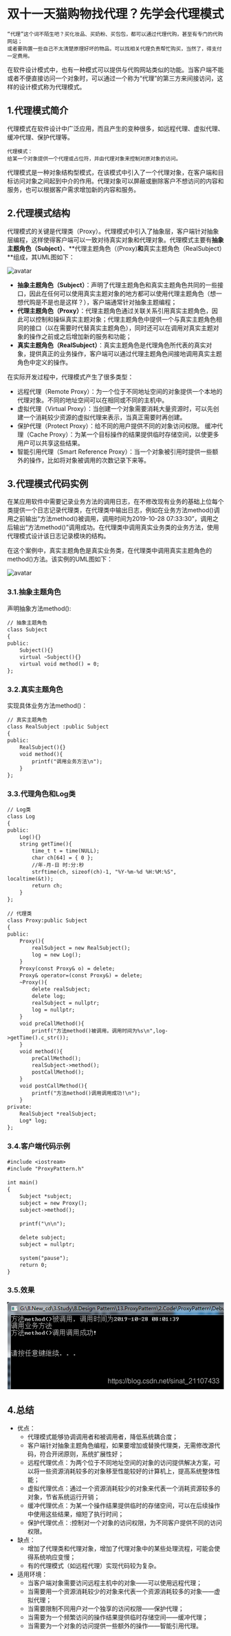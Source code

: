 # 双十一天猫购物找代理？先学会代理模式
```
“代理”这个词不陌生吧？买化妆品、买奶粉、买包包，都可以通过代理代购，甚至有专门的代购网站；
或者要购置一些自己不太清楚原理好坏的物品，可以找相关代理负责帮忙购买，当然了，得支付一定费用。
```
在软件设计模式中，也有一种模式可以提供与代购网站类似的功能。当客户端不能或者不便直接访问一个对象时，可以通过一个称为“代理”的第三方来间接访问，这样的设计模式称为代理模式。
## 1.代理模式简介
代理模式在软件设计中广泛应用，而且产生的变种很多，如远程代理、虚拟代理、缓冲代理、保护代理等。
```
代理模式：
给某一个对象提供一个代理或占位符，并由代理对象来控制对原对象的访问。
```
代理模式是一种对象结构型模式，在该模式中引入了一个代理对象，在客户端和目标访问对象之间起到中介的作用。代理对象可以屏蔽或删除客户不想访问的内容和服务，也可以根据客户需求增加新的内容和服务。 

## 2.代理模式结构
代理模式的关键是代理类（Proxy）。代理模式中引入了抽象层，客户端针对抽象层编程，这样使得客户端可以一致对待真实对象和代理对象。代理模式主要有**抽象主题角色（Subject）**、**代理主题角色（\(Proxy)**和**真实主题角色（RealSubject）**组成，其UML图如下：

![avatar](https://github.com/FengJungle/DesignPattern/blob/master/13.ProxyPattern/1.Picture/%E4%BB%A3%E7%90%86%E6%A8%A1%E5%BC%8FUML%E5%9B%BE.png)

- **抽象主题角色（Subject）**：声明了代理主题角色和真实主题角色共同的一些接口，因此在任何可以使用真实主题对象的地方都可以使用代理主题角色（想一想代购是不是也是这样？），客户端通常针对抽象主题编程；
- **代理主题角色（Proxy）**：代理主题角色通过关联关系引用真实主题角色，因此可以控制和操纵真实主题对象；代理主题角色中提供一个与真实主题角色相同的接口（以在需要时代替真实主题角色），同时还可以在调用对真实主题对象的操作之前或之后增加新的服务和功能；
- **真实主题角色（RealSubject）**：真实主题角色是代理角色所代表的真实对象，提供真正的业务操作，客户端可以通过代理主题角色间接地调用真实主题角色中定义的操作。

在实际开发过程中，代理模式产生了很多类型：
- 远程代理（Remote Proxy）：为一个位于不同地址空间的对象提供一个本地的代理对象。不同的地址空间可以在相同或不同的主机中。
- 虚拟代理（Virtual Proxy）：当创建一个对象需要消耗大量资源时，可以先创建一个消耗较少资源的虚拟代理来表示，当真正需要时再创建。
- 保护代理（Protect Proxy）：给不同的用户提供不同的对象访问权限。
缓冲代理（Cache Proxy）：为某一个目标操作的结果提供临时存储空间，以使更多用户可以共享这些结果。
- 智能引用代理（Smart Reference Proxy）：当一个对象被引用时提供一些额外的操作，比如将对象被调用的次数记录下来等。

## 3.代理模式代码实例
在某应用软件中需要记录业务方法的调用日志，在不修改现有业务的基础上位每个类提供一个日志记录代理类，在代理类中输出日志，例如在业务方法method()调用之前输出“方法method()被调用，调用时间为2019-10-28 07:33:30”，调用之后输出“方法method()”调用成功。在代理类中调用真实业务类的业务方法，使用代理模式设计该日志记录模块的结构。

在这个案例中，真实主题角色是真实业务类，在代理类中调用真实主题角色的method()方法。该实例的UML图如下：

![avatar](https://github.com/FengJungle/DesignPattern/blob/master/13.ProxyPattern/1.Picture/%E4%BB%A3%E7%90%86%E6%A8%A1%E5%BC%8F%E5%AE%9E%E4%BE%8BUML%E5%9B%BE.png)

### 3.1.抽象主题角色
声明抽象方法method():
```
// 抽象主题角色
class Subject
{
public:
	Subject(){}
    virtual ~Subject(){}
	virtual void method() = 0;
};
```
### 3.2.真实主题角色
实现具体业务方法method()：
```
// 真实主题角色
class RealSubject :public Subject
{
public:
	RealSubject(){}
	void method(){
		printf("调用业务方法\n");
	}
};
```
### 3.3.代理角色和Log类
```
// Log类
class Log
{
public:
	Log(){}
	string getTime(){
		time_t t = time(NULL);
		char ch[64] = { 0 };
		//年-月-日 时:分:秒
		strftime(ch, sizeof(ch)-1, "%Y-%m-%d %H:%M:%S", localtime(&t));     
		return ch;
	}
};
 
// 代理类
class Proxy:public Subject
{
public:
	Proxy(){
		realSubject = new RealSubject();
		log = new Log();
	}
	Proxy(const Proxy& o) = delete;
	Proxy& operator=(const Proxy&) = delete;
	~Proxy(){
		delete realSubject;
		delete log;
		realSubject = nullptr;
		log = nullptr;
	}
	void preCallMethod(){
		printf("方法method()被调用，调用时间为%s\n",log->getTime().c_str());
	}
	void method(){
		preCallMethod();
		realSubject->method();
		postCallMethod();
	}
	void postCallMethod(){
		printf("方法method()调用调用成功!\n");
	}
private:
	RealSubject *realSubject;
	Log* log;
};
```
### 3.4.客户端代码示例
```
#include <iostream>
#include "ProxyPattern.h"
 
int main()
{
	Subject *subject;
	subject = new Proxy();
	subject->method();
 
	printf("\n\n");
 
	delete subject;
	subject = nullptr;
 
	system("pause");
	return 0;
}
```
### 3.5.效果 
![avatar](https://github.com/FengJungle/DesignPattern/blob/master/13.ProxyPattern/1.Picture/%E8%BF%90%E8%A1%8C%E5%9B%BE1.png)

## 4.总结
- 优点：
    - 代理模式能够协调调用者和被调用者，降低系统耦合度；
    - 客户端针对抽象主题角色编程，如果要增加或替换代理类，无需修改源代码，符合开闭原则，系统扩展性好；
    - 远程代理优点：为两个位于不同地址空间的对象的访问提供解决方案，可以将一些资源消耗较多的对象移至性能较好的计算机上，提高系统整体性能；
    - 虚拟代理优点：通过一个资源消耗较少的对象来代表一个消耗资源较多的对象，节省系统运行开销；
    - 缓冲代理优点：为某一个操作结果提供临时的存储空间，可以在后续操作中使用这些结果，缩短了执行时间；
    - 保护代理优点：:控制对一个对象的访问权限，为不同客户提供不同的访问权限。
- 缺点：
    - 增加了代理类和代理对象，增加了代理对象中的某些处理流程，可能会使得系统响应变慢；
    - 有的代理模式（如远程代理）实现代码较为复杂。
- 适用环境：
    - 当客户端对象需要访问远程主机中的对象——可以使用远程代理；
    - 当需要用一个资源消耗较少的对象来代表一个资源消耗较多的对象——虚拟代理；
    - 当需要限制不同用户对一个独享的访问权限——保护代理；
    - 当需要为一个频繁访问的操作结果提供临时存储空间——缓冲代理；
    - 当需要为一个对象的访问提供一些额外的操作——智能引用代理。

